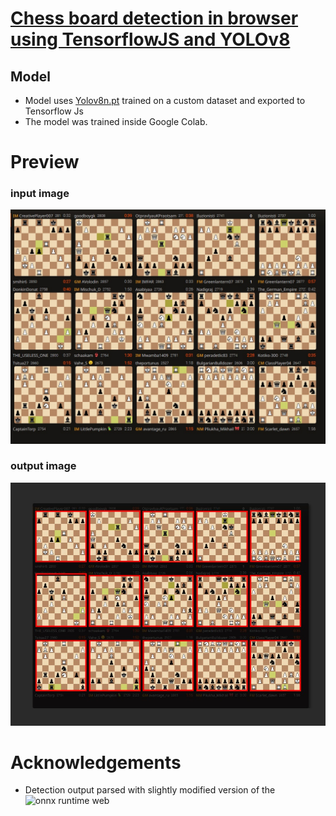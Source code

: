 # [Chess board detection in browser using TensorflowJS and YOLOv8](https://truekendor.github.io/chessboard-detection-in-browser/)

## Model
- Model uses [Yolov8n.pt](https://github.com/ultralytics/ultralytics) trained on a custom dataset and exported to Tensorflow Js
- The model was trained inside Google Colab.

# Preview
### input image
![image](https://github.com/truekendor/chessboard-detection-in-browser/blob/main/images/detection-preview.jpg) 

### output image
![image-2](https://github.com/truekendor/chessboard-detection-in-browser/blob/main/images/detection-preview-result.jpg)

# Acknowledgements
- Detection output parsed with slightly modified version of the ![onnx runtime web](https://github.com/Hyuto/yolov8-onnxruntime-web)
